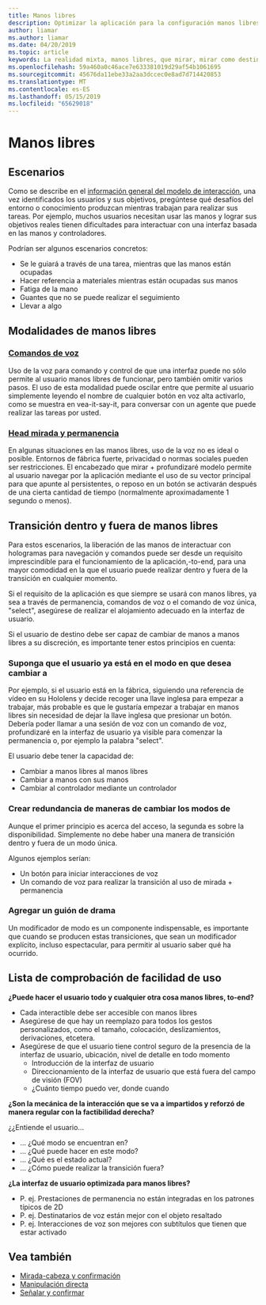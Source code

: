 ```yaml
---
title: Manos libres
description: Optimizar la aplicación para la configuración manos libres
author: liamar
ms.author: liamar
ms.date: 04/20/2019
ms.topic: article
keywords: La realidad mixta, manos libres, que mirar, mirar como destino, interacción, diseño
ms.openlocfilehash: 59a460a0c46ace7e633381019d29af54b1061695
ms.sourcegitcommit: 45676da11ebe33a2aa3dccec0e8ad7d714420853
ms.translationtype: MT
ms.contentlocale: es-ES
ms.lasthandoff: 05/15/2019
ms.locfileid: "65629018"
---
```

# <a name="hands-free"></a>Manos libres



## <a name="scenarios"></a>Escenarios

Como se describe en el [información general del modelo de interacción](interaction-fundamentals.md), una vez identificados los usuarios y sus objetivos, pregúntese qué desafíos del entorno o conocimiento produzcan mientras trabajan para realizar sus tareas. Por ejemplo, muchos usuarios necesitan usar las manos y lograr sus objetivos reales tienen dificultades para interactuar con una interfaz basada en las manos y controladores. 

Podrían ser algunos escenarios concretos: 
* Se le guiará a través de una tarea, mientras que las manos están ocupadas
* Hacer referencia a materiales mientras están ocupadas sus manos
* Fatiga de la mano
* Guantes que no se puede realizar el seguimiento
* Llevar a algo


## <a name="hands-free-modalities"></a>Modalidades de manos libres

### <a name="voice-commandingvoice-designmd"></a>[Comandos de voz](voice-design.md)

Uso de la voz para comando y control de que una interfaz puede no sólo permite al usuario manos libres de funcionar, pero también omitir varios pasos. El uso de esta modalidad puede oscilar entre que permite al usuario simplemente leyendo el nombre de cualquier botón en voz alta activarlo, como se muestra en vea-it-say-it, para conversar con un agente que puede realizar las tareas por usted.



### <a name="head-gaze-and-dwellgaze-and-dwellmd"></a>[Head mirada y permanencia](gaze-and-dwell.md)

En algunas situaciones en las manos libres, uso de la voz no es ideal o posible. Entornos de fábrica fuerte, privacidad o normas sociales pueden ser restricciones. El encabezado que mirar + profundizaré modelo permite al usuario navegar por la aplicación mediante el uso de su vector principal para que apunte al persistentes, o reposo en un botón se activarán después de una cierta cantidad de tiempo (normalmente aproximadamente 1 segundo o menos). 


## <a name="transitioning-in-and-out-of-hands-free"></a>Transición dentro y fuera de manos libres

Para estos escenarios, la liberación de las manos de interactuar con hologramas para navegación y comandos puede ser desde un requisito imprescindible para el funcionamiento de la aplicación,-to-end, para una mayor comodidad en la que el usuario puede realizar dentro y fuera de la transición en cualquier momento. 

Si el requisito de la aplicación es que siempre se usará con manos libres, ya sea a través de permanencia, comandos de voz o el comando de voz única, "select", asegúrese de realizar el alojamiento adecuado en la interfaz de usuario. 

Si el usuario de destino debe ser capaz de cambiar de manos a manos libres a su discreción, es importante tener estos principios en cuenta:

### <a name="assume-the-user-is-already-in-the-mode-that-they-want-to-switch-to"></a>Suponga que el usuario ya está en el modo en que desea cambiar a
Por ejemplo, si el usuario está en la fábrica, siguiendo una referencia de vídeo en su Hololens y decide recoger una llave inglesa para empezar a trabajar, más probable es que le gustaría empezar a trabajar en manos libres sin necesidad de dejar la llave inglesa que presionar un botón. Debería poder llamar a una sesión de voz con un comando de voz, profundizaré en la interfaz de usuario ya visible para comenzar la permanencia o, por ejemplo la palabra "select".

El usuario debe tener la capacidad de: 
* Cambiar a manos libres al manos libres
* Cambiar a manos con sus manos
* Cambiar al controlador mediante un controlador 

### <a name="create-redundant-ways-to-switch-modes"></a>Crear redundancia de maneras de cambiar los modos de
Aunque el primer principio es acerca del acceso, la segunda es sobre la disponibilidad. Simplemente no debe haber una manera de transición dentro y fuera de un modo única. 

Algunos ejemplos serían: 
* Un botón para iniciar interacciones de voz
* Un comando de voz para realizar la transición al uso de mirada + permanencia

### <a name="add-a-dash-of-drama"></a>Agregar un guión de drama
Un modificador de modo es un componente indispensable, es importante que cuando se producen estas transiciones, que sean un modificador explícito, incluso espectacular, para permitir al usuario saber qué ha ocurrido. 


## <a name="usability-checklist"></a>Lista de comprobación de facilidad de uso

**¿Puede hacer el usuario todo y cualquier otra cosa manos libres, to-end?**
* Cada interactible debe ser accesible con manos libres
* Asegúrese de que hay un reemplazo para todos los gestos personalizados, como el tamaño, colocación, deslizamientos, derivaciones, etcetera.
* Asegúrese de que el usuario tiene control seguro de la presencia de la interfaz de usuario, ubicación, nivel de detalle en todo momento
    * Introducción de la interfaz de usuario
    * Direccionamiento de la interfaz de usuario que está fuera del campo de visión (FOV)
    * ¿Cuánto tiempo puedo ver, donde cuando

**¿Son la mecánica de la interacción que se va a impartidos y reforzó de manera regular con la factibilidad derecha?**

¿¿Entiende el usuario...
* ... ¿Qué modo se encuentran en?
* ... ¿Qué puede hacer en este modo?
* ... ¿Qué es el estado actual?
* ... ¿Cómo puede realizar la transición fuera?
    
**¿La interfaz de usuario optimizada para manos libres?**   

* P. ej. Prestaciones de permanencia no están integradas en los patrones típicos de 2D
* P. ej. Destinatarios de voz están mejor con el objeto resaltado
* P. ej. Interacciones de voz son mejores con subtítulos que tienen que estar activado


## <a name="see-also"></a>Vea también
* [Mirada-cabeza y confirmación](gaze-and-commit.md)
* [Manipulación directa](direct-manipulation.md)
* [Señalar y confirmar](point-and-commit.md)
